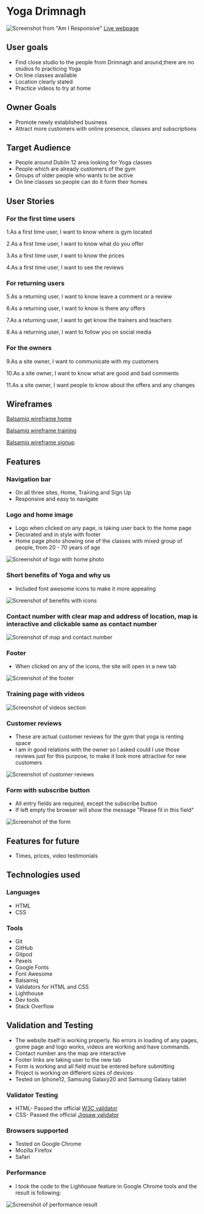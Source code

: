 # Yoga Drimnagh

![Screenshot from "Am I Responsive"](docs/responsivness.jpg)
[Live webpage](https://denii88.github.io/yoga-drimnagh/)
## User goals
- Find close studio to the people from Drimnagh and around,there are no studios fo practicing Yoga
- On line classes available
- Location clearly stated
- Practice videos to try at home

## Owner Goals
- Promote newly established business
- Attract more customers with online presence, classes and subscriptions

## Target Audience
- People around Dublin 12 area looking for Yoga classes
- People which are already customers of the gym
- Groups of older people who wants to be active
- On line classes so people can do it form their homes

## User Stories
### For the first time users

1.As a first time user, I want to know where is gym located

2.As a first time user, I want to know what do you offer

3.As a first time user, I want to know the prices

4.As a first time user, I want to see the reviews

### For returning users

5.As a returning user, I want to know leave a comment or a review

6.As a returning user, I want to know is there any offers

7.As a returning user, I want to get know the trainers and teachers

8.As a returning user, I want to follow you on social media

### For the owners

9.As a site owner, I want to communicate with my customers

10.As a site owner, I want to know what are good and bad comments 

11.As a site owner, I want people to know about the offers and any changes

## Wireframes
[Balsamiq wireframe home](docs/balsamiq-wireframe-one.jpg)

[Balsamiq wireframe training](docs/balsamiq-wireframe-two.jpg)

[Balsamiq wireframe signup](docs/balsamiq-wireframe-three.jpg)

## Features

### Navigation bar
- On all three sites, Home, Training and Sign Up
- Responsive and easy to navigate

### Logo and home image
- Logo when clicked on any page, is taking user back to the home page
- Decorated and in style with footer
- Home page photo showing one of the classes with mixed group of people, from 20 - 70 years of age

![Screenshot of logo with home photo](docs/homepage-image.jpg)

### Short benefits of Yoga and why us 

- Included font awesome icons to make it more appealing

![Screenshot of benefits with icons](docs/benefits.jpg)

### Contact number with clear map and address of location, map is interactive and clickable same as contact number

![Screenshot of map and contact number](docs/map.jpg)

### Footer
- When clicked on any of the icons, the site will open in a new tab

![Screenshot of the footer](docs/footer.jpg)

### Training page with videos

![Screenshot of videos section](docs/videos.jpg)

### Customer reviews
- These are actual customer reviews for the gym that yoga is renting space
- I am in good relations with the owner so I asked could I use those reviews just for this purpose, to make it look more attractive for new customers

![Screenshot of customer reviews](docs/customer-reviews.jpg)

### Form with subscribe button 
- All entry fields are required, except the subscribe button
- If left empty the browser will show the message "Please fil in this field"

![Screenshot of the form](docs/form.jpg)

## Features for future
- Times, prices, video testimonials

## Technologies used

### Languages
- HTML
- CSS

### Tools
- Git
- GitHub
- Gitpod
- Pexels
- Google Fonts
- Font Awesome
- Balsamiq
- Validators for HTML and CSS
- Lighthouse
- Dev tools
- Stack Overflow

## Validation and Testing
- The website itself is working properly. No errors in loading of any pages, gome page and logo works, videos are working and have commands.
- Contact number ans the map are interactive 
- Footer links are taking user to the new tab
- Form is working and all field must be entered before submitting
- Project is working on different sizes of devices
- Tested on Iphone12, Samsung Galaxy20 and Samsung Galaxy tablet

### Validator Testing
  
  - HTML- Passed the official [W3C validator](https://validator.w3.org/)
  - CSS- Passed the official [Jigsaw validator](https://jigsaw.w3.org/css-validator/)

  ### Browsers supported

  - Tested on Google Chrome
  - Mozilla Firefox 
  - Safari

  ### Performance
  - I took the code to the Lighhouse feature in Google Chrome tools and the result is following:

  ![Screenshot of performance result](docs/lighthouse.jpg)
  






